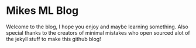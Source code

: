 # Mikes ML Blog

Welcome to the blog, I hope you enjoy and maybe learning something. Also special thanks to the creators of minimal mistakes who open sourced alot of the jekyll stuff to make this github blog!

